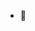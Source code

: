 
 
- 🌱 


<!---
ElahehGhorani/ElahehGhorani is a ✨ special ✨ repository because its `README.md` (this file) appears on your GitHub profile.
You can click the Preview link to take a look at your changes.
--->
